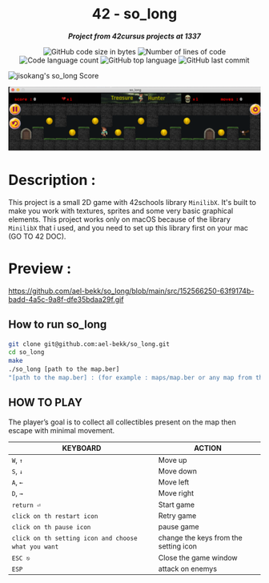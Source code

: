 <h1 align="center">
	42 - so_long
</h1>

<p align="center">
	<b><i>Project from 42cursus projects at 1337</i></b><br>
</p>

<p align="center">
	<img alt="GitHub code size in bytes" src="https://img.shields.io/github/languages/code-size/ael-bekk/so_long?color=blueviolet" />
	<img alt="Number of lines of code" src="https://img.shields.io/tokei/lines/github/ael-bekk/so_long/files?color=blueviolet" />
	<img alt="Code language count" src="https://img.shields.io/github/languages/count/ael-bekk/so_long?color=blue" />
	<img alt="GitHub top language" src="https://img.shields.io/github/languages/top/ael-bekk/so_long?color=blue" />
	<img alt="GitHub last commit" src="https://img.shields.io/github/last-commit/ael-bekk/so_long?color=brightgreen" />
</p>

![jisokang's so_long Score](https://badge42.herokuapp.com/api/project/ael-bekk/so_long)

![Screenshot](src/Screen1.png)


# Description :
This project is a small 2D game with 42schools library `MinilibX`. 
It's built to make you work with textures, sprites and some very basic graphical elements.
This project works only on macOS because of the library `MinilibX` that i used,
and you need to set up this library first on your mac (GO TO 42 DOC).

# Preview :
https://github.com/ael-bekk/so_long/blob/main/src/152566250-63f9174b-badd-4a5c-9a8f-dfe35bdaa29f.gif



## How to run so_long

```bash
git clone git@github.com:ael-bekk/so_long.git
cd so_long
make
./so_long [path to the map.ber]
"[path to the map.ber] : (for example : maps/map.ber or any map from the maps dir or you can just create your own map)"
```

## HOW TO PLAY
The player’s goal is to collect all collectibles present on the map then escape with minimal movement.

|KEYBOARD|ACTION|
|---|---|
|`W`, `↑`|Move up|
|`S`, `↓`|Move down|
|`A`, `←`|Move left|
|`D`, `→`|Move right|
|`return ⏎`| Start game|
|`click on th restart icon`|Retry game|
|`click on th pause icon`|pause game|
|`click on th setting icon and choose what you want`|change the keys from the setting icon|
|`ESC ⎋`|Close the game window|
|`ESP `|attack on enemys|
